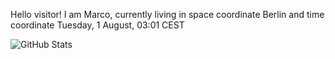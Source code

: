 Hello visitor! I am Marco, currently living in space coordinate Berlin and time coordinate Tuesday, 1 August, 03:01 CEST

![GitHub Stats](https://github-readme-stats.vercel.app/api?username=OxMarco)
